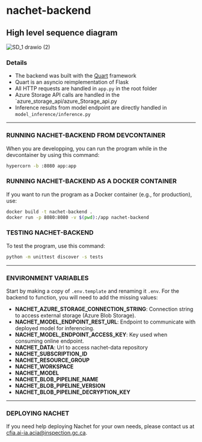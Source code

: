 # nachet-backend

## High level sequence diagram

![SD_1 drawio (2)](https://github.com/ai-cfia/nachet-backend/assets/19809069/272f37dc-f4ec-449b-ba82-950c54b9f856)

### Details

- The backend was built with the [Quart](http://pgjones.gitlab.io/quart/) framework
- Quart is an asyncio reimplementation of Flask
- All HTTP requests are handled in `app.py` in the root folder
- Azure Storage API calls are handled in the `azure_storage_api/azure_Storage_api.py
- Inference results from model endpoint are directly handled in `model_inference/inference.py`

****

### RUNNING NACHET-BACKEND FROM DEVCONTAINER

When you are developping, you can run the program while in the devcontainer by
using this command:

```bash
hypercorn -b :8080 app:app
```

### RUNNING NACHET-BACKEND AS A DOCKER CONTAINER

If you want to run the program as a Docker container (e.g., for production), use:

```bash
docker build -t nachet-backend .
docker run -p 8080:8080 -v $(pwd):/app nachet-backend
```

### TESTING NACHET-BACKEND

To test the program, use this command:

```bash
python -m unittest discover -s tests
```

****

### ENVIRONMENT VARIABLES

Start by making a copy of `.env.template` and renaming it `.env`. For the
backend to function, you will need to add the missing values:

- **NACHET_AZURE_STORAGE_CONNECTION_STRING**: Connection string to access
  external storage (Azure Blob Storage).
- **NACHET_MODEL_ENDPOINT_REST_URL**: Endpoint to communicate with deployed
  model for inferencing.
- **NACHET_MODEL_ENDPOINT_ACCESS_KEY**: Key used when consuming online endpoint.
- **NACHET_DATA**: Url to access nachet-data repository
- **NACHET_SUBSCRIPTION_ID**
- **NACHET_RESOURCE_GROUP**
- **NACHET_WORKSPACE**
- **NACHET_MODEL**
- **NACHET_BLOB_PIPELINE_NAME**
- **NACHET_BLOB_PIPELINE_VERSION**
- **NACHET_BLOB_PIPELINE_DECRYPTION_KEY**

****

### DEPLOYING NACHET

If you need help deploying Nachet for your own needs, please contact us at
<cfia.ai-ia.acia@inspection.gc.ca>.
